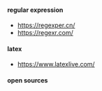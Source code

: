 #### regular expression
- https://regexper.cn/
- https://regexr.com/

####  latex
- https://www.latexlive.com/

#### open sources
